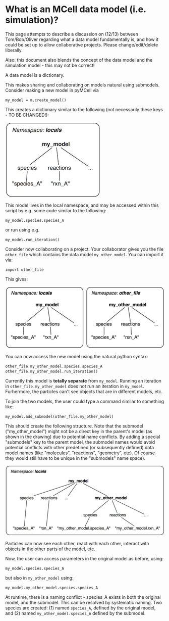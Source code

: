 # What is an MCell data model (i.e. simulation)?

This page attempts to describe a discussion on (12/13) between Tom/Bob/Oliver regarding what a data model fundamentally is, and how it could be set up to allow collaborative projects. Please change/edit/delete liberally.

Also: this document also blends the concept of the data model and the simulation model - this may not be correct!

A data model is a dictionary.

This makes sharing and collaborating on models natural using submodels. Consider making a new model in pyMCell via
```
my_model = m.create_model()
```

This creates a dictionary similar to the following (not necessarily these keys - TO BE CHANGED!):

![model_namespace](./figures/model_namespace.jpg?raw=true "An MCell model")

This model lives in the local namespace, and may be accessed within this script by e.g. some code similar to the following:
```
my_model.species.species_A
```

or run using e.g.
```
my_model.run_iteration()
```

Consider now collaborating on a project. Your collaborator gives you the file `other_file` which contains the data model `my_other_model`. You can import it via:
```
import other_file
```

This gives:

![model_namespace_import](./figures/model_namespace_import.jpg?raw=true "Two models")

You can now access the new model using the natural python syntax:
```
other_file.my_other_model.species.species_A
other_file.my_other_model.run_iteration()
```

Currently this model is **totally separate** from `my_model`. Running an iteration in `other_file.my_other_model` does not run an iteration in `my_model`. Furhermore, the particles can't see objects that are in different models, etc.

To join the two models, the user could type a command similar to something like:
```
my_model.add_submodel(other_file.my_other_model)
```

This should create the following structure. Note that the submodel ("my_other_model") might not be a direct key in the parent's model (as shown in the drawing) due to potential name conflicts. By adding a special "submodels" key to the parent model, the submodel names would avoid potential conflicts with other predefined (or subsequently defined) data model names (like "molecules", "reactions", "geometry", etc). Of course they would still have to be unique in the "submodels" name space).

![model_joined](./figures/model_joined.jpg?raw=true "Submodels")

Particles can now see each other, react with each other, interact with objects in the other parts of the model, etc.

Now, the user can access parameters in the original model as before, using:
```
my_model.species.species_A
```

but also in `my_other_model` using:
```
my_model.my_other_model.species.species_A
```

At runtime, there is a naming conflict - species_A exists in both the original model, and the submodel. This can be resolved by systematic naming. Two species are created: (1) named `species_A`, defined by the original model, and (2) named `my_other_model.species_A` defined by the submodel.

